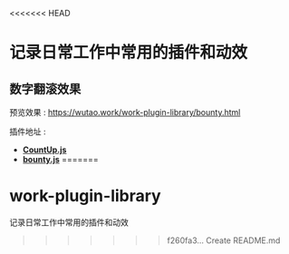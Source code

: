 <<<<<<< HEAD
# 记录日常工作中常用的插件和动效

## 数字翻滚效果

预览效果 : <https://wutao.work/work-plugin-library/bounty.html>

插件地址 :

- **[CountUp.js](https://github.com/inorganik/countUp.js)**
- **[bounty.js](https://github.com/coderitual/bounty)**
=======
# work-plugin-library
记录日常工作中常用的插件和动效
>>>>>>> f260fa3... Create README.md
